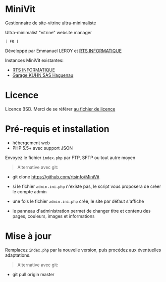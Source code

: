 MiniVit
=======

Gestionnaire de site-vitrine ultra-minimaliste

Ultra-minimalist "vitrine" website manager

`[ FR ]`

Développé par Emmanuel LEROY et [RTS INFORMATIQUE](http://www.rts-informatique.fr/)

Instances MiniVit existantes:
- [RTS INFORMATIQUE](http://www.rts-informatique.fr/)
- [Garage KUHN SAS Haguenau](http://www.garagekuhn.com/)

Licence
===================

Licence BSD. Merci de se référer [au fichier de licence](LICENSE)

Pré-requis et installation
===================

- hébergement web
- PHP 5.5+ avec support JSON

Envoyez le fichier `index.php` par FTP, SFTP ou tout autre moyen

> Alternative avec git:
- git clone https://github.com/rtsinfo/MiniVit

- si le fichier `admin.ini.php` n'existe pas, le script vous proposera de créer le compte admin
- une fois le fichier `admin.ini.php` crée, le site par défaut s'affiche
- le panneau d'administration permet de changer titre et contenu des pages, couleurs, images et informations

Mise à jour
===================

Remplacez `index.php` par la nouvelle version, puis procédez aux éventuelles adaptations.

> Alternative avec git:
- git pull origin master
